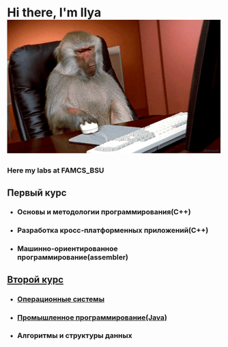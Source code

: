 # Hi there, I'm Ilya ![](https://github.com/1ukch/BSU-FAMCS/blob/master/1Er.gif)
### Here my labs at FAMCS_BSU
## Первый курс
- ### Основы и методологии программирования(C++)
- ### Разработка кросс-платформенных приложений(C++)
- ### Машинно-ориентированное программирование(assembler)
## [Второй курс](https://github.com/1ukch/BSU-FAMCS/tree/master/второй%20курс)
- ### [Операционные системы](https://github.com/1ukch/BSU-FAMCS/tree/master/второй%20курс/Операционный%20системы)
- ### [Промышленное программирование(Java)](https://github.com/1ukch/BSU-FAMCS/tree/master/второй%20курс/Промышленное%20программирование(Java))
- ### Алгоритмы и структуры данных
